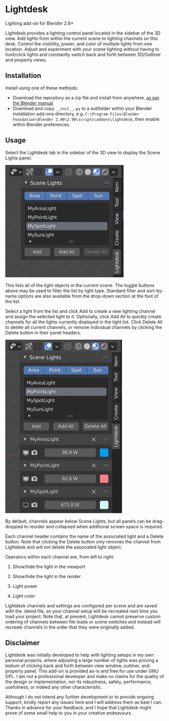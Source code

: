 # Lightdesk

Lighting add-on for Blender 2.8+

Lightdesk provides a lighting control panel located in the sidebar of the 3D view.
Add lights from within the current scene to lighting channels on this desk. Control the visibility, power, and color of multiple lights from one location. Adjust and experiment with your scene lighting without having to hunt/click lights and constantly switch back and forth between 3D/Outliner and property views.

## Installation
Install using one of these methods:

* Download the repository as a zip file and install from anywhere, [as per the Blender manual](https://docs.blender.org/manual/en/latest/editors/preferences/addons.html)
* Download and copy `__init__.py` to a subfolder within your Blender installation add-ons directory, e.g. `C:\Program Files\Blender Foundation\Blender 2.90\2.90\scripts\addons\lightdesk`, then enable within Blender preferences.

## Usage

Select the Lightdesk tab in the sidebar of the 3D view to display the Scene Lights panel.

![Light selection](lights.png)

This lists all of the light objects in the current scene. The toggle buttons above may be used to filter the list by light type. Standard filter and sort-by-name options are also available from the drop-down section at the foot of the list.

Select a light from the list and click Add to create a new lighting channel and assign the selected light to it.
Optionally, click Add All to quickly create channels for all the lights currently displayed in the light list. Click Delete All to delete all current channels, or remove individual channels by clicking the Delete button in their panel headers.

![Light selection](channels.png)

By default, channels appear below Scene Lights, but all panels can be drag-dropped to reorder and collapsed when additional screen space is required.

Each channel header contains the name of the associated light and a Delete button. Note that clicking the Delete button only removes the channel from Lightdesk and will not delete the associated light object.

Operators within each channel are, from left to right:

1. Show/hide the light in the viewport

2. Show/hide the light in the render

3. Light power

4. Light color


Lightdesk channels and settings are configured per scene and are saved with the .blend file, so your channel setup will be recreated next time you load your project. Note that, at present, Lightdesk cannot preserve custom ordering of channels between file loads or scene switches and instead will recreate channels in the order that they were originally added.


## Disclaimer

Lightdesk was initially developed to help with lighting setups in my own personal projects, where adjusting a large number of lights was proving a tedium of clicking back and forth between view window, outliner, and property panel. This add-on is provided as-is and free for use under GNU GPL. I am not a professional developer and make no claims for the quality of the design or implementation, nor its robustness, safety, performance, usefulness, or indeed any other characteristic.

Although I do not intend any further development or to provide ongoing support, kindly report any issues here and I will address them as best I can. Thanks in advance for your feedback, and I hope that Lightdesk might prove of some small help to you in your creative endeavours.
